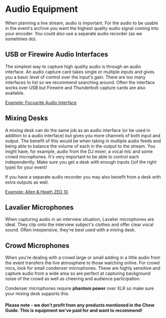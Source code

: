 # Audio Equipment

When planning a live stream, audio is important. For the audio to be usable in the event's archive you want the highest quality audio signal coming into your encoder. You could also use a separate audio recorder (as we sometimes do).

## USB or Firewire Audio Interfaces

The simplest way to capture high quality audio is through an audio interface. An audio capture card takes single or multiple inputs and gives you a basic level of control over the input's gain. There are too many interfaces to list so we recommend searching around. Often the interface works over USB but Firewire and Thunderbolt capture cards are also available.

[Example: Focusrite Audio Interface](http://uk.focusrite.com/usb-audio-interfaces/scarlett-2i2)

## Mixing Desks

A mixing desk can do the same job as an audio interface (or be used in addition to a audio interface) but gives you more channels of both input and output. The benefit of this would be when taking in multiple audio feeds and being able to balance the volume of each in the output to the stream. You might have, for example, audio from the DJ mixer, a vocal mic and some crowd microphones. It's very important to be able to control each independently. Make sure you get a desk with enough inputs ()of the right type) for your event!

If you have a separate audio recorder you may also benefit from a desk with extra outputs as well.

[Example: Allen & Heath ZED 10](http://www.allen-heath.com/ahproducts/zed-10/)

## Lavalier Microphones

When capturing audio in an interview situation, Lavalier microphones are ideal. They clip onto the interview subject's clothes and offer clear vocal sound. Often inexpensive, they're best used with a mixing desk.

## Crowd Microphones

When you're dealing with a crowd large or small adding in a little audio from the event transfers the live atmosphere to those watching online. For crowd mics, look for small condenser microphones. These are highly sensitive and capture audio from a wide area so are perfect at capturing background noise of the crowd as well as cheering and audience participation.

Condenser microphones require **phantom power** over XLR so make sure your mixing desk supports this.

#### Please note - we don't profit from any products mentioned in the Chew Guide. This is equipment we've paid for and want to recommend!

